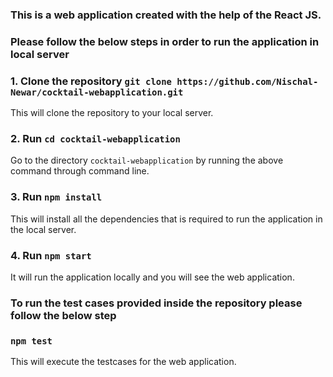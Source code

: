 ### This is a web application created with the help of the React JS. 
### Please follow the below steps in order to run the application in local server

### 1. Clone the repository `git clone https://github.com/Nischal-Newar/cocktail-webapplication.git`

This will clone the repository to your local server.

### 2. Run `cd cocktail-webapplication`

Go to the directory `cocktail-webapplication` by running the above command through command line.

### 3. Run `npm install`

This will install all the dependencies that is required to run the application in the local server.

### 4. Run `npm start`

It will run the application locally and you will see the web application.

### To run the test cases provided inside the repository please follow the below step

### `npm test`
This will execute the testcases for the web application.
